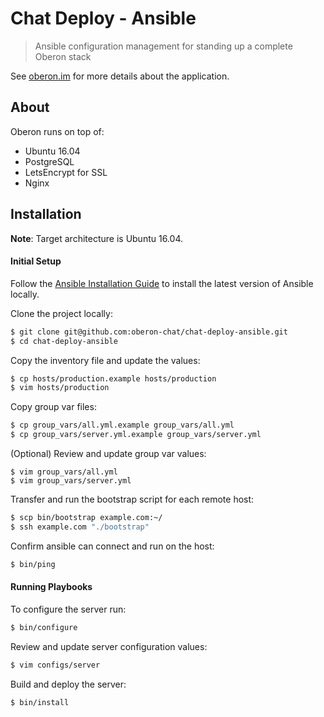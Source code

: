 # Chat Deploy - Ansible

> Ansible configuration management for standing up a complete Oberon stack

See [oberon.im](http://oberon.im) for more details about the application.

## About

Oberon runs on top of:

- Ubuntu 16.04
- PostgreSQL
- LetsEncrypt for SSL
- Nginx

## Installation

**Note**: Target architecture is Ubuntu 16.04.

#### Initial Setup

Follow the [Ansible Installation Guide](https://docs.ansible.com/ansible/intro_installation.html) to install the latest version of Ansible locally.

Clone the project locally:

```bash
$ git clone git@github.com:oberon-chat/chat-deploy-ansible.git
$ cd chat-deploy-ansible
```

Copy the inventory file and update the values:

```bash
$ cp hosts/production.example hosts/production
$ vim hosts/production
```

Copy group var files:

```bash
$ cp group_vars/all.yml.example group_vars/all.yml
$ cp group_vars/server.yml.example group_vars/server.yml
```

(Optional) Review and update group var values:

```
$ vim group_vars/all.yml
$ vim group_vars/server.yml
```

Transfer and run the bootstrap script for each remote host:

```bash
$ scp bin/bootstrap example.com:~/
$ ssh example.com "./bootstrap"
```

Confirm ansible can connect and run on the host:

```bash
$ bin/ping
```

#### Running Playbooks

To configure the server run:

```bash
$ bin/configure
```

Review and update server configuration values:

```bash
$ vim configs/server
```

Build and deploy the server:

```bash
$ bin/install
```
